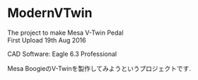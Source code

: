 # ModernVTwin
The project to make Mesa V-Twin Pedal<br>
First Upload 19th Aug 2016<br>

CAD Software: Eagle 6.3 Professional


Mesa BoogieのV-Twinを製作してみようというプロジェクトです.

